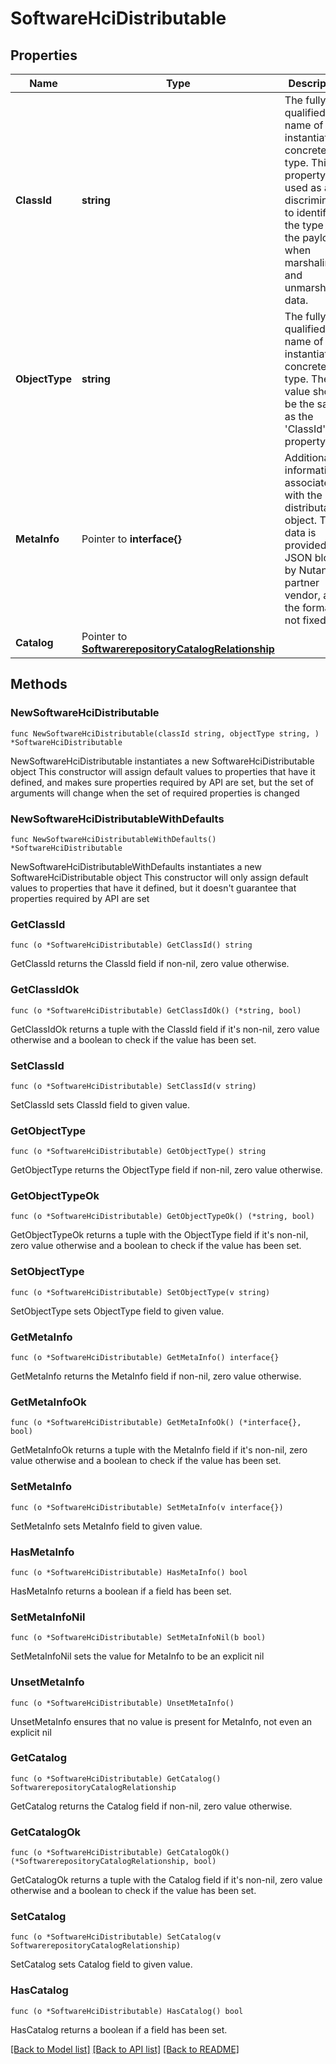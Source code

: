 # SoftwareHciDistributable

## Properties

Name | Type | Description | Notes
------------ | ------------- | ------------- | -------------
**ClassId** | **string** | The fully-qualified name of the instantiated, concrete type. This property is used as a discriminator to identify the type of the payload when marshaling and unmarshaling data. | [default to "software.HciDistributable"]
**ObjectType** | **string** | The fully-qualified name of the instantiated, concrete type. The value should be the same as the &#39;ClassId&#39; property. | [default to "software.HciDistributable"]
**MetaInfo** | Pointer to **interface{}** | Additional information associated with the distributable object. This data is provided as a JSON blob by Nutanix, a partner vendor, and the format is not fixed. | [optional] [readonly] 
**Catalog** | Pointer to [**SoftwarerepositoryCatalogRelationship**](SoftwarerepositoryCatalogRelationship.md) |  | [optional] 

## Methods

### NewSoftwareHciDistributable

`func NewSoftwareHciDistributable(classId string, objectType string, ) *SoftwareHciDistributable`

NewSoftwareHciDistributable instantiates a new SoftwareHciDistributable object
This constructor will assign default values to properties that have it defined,
and makes sure properties required by API are set, but the set of arguments
will change when the set of required properties is changed

### NewSoftwareHciDistributableWithDefaults

`func NewSoftwareHciDistributableWithDefaults() *SoftwareHciDistributable`

NewSoftwareHciDistributableWithDefaults instantiates a new SoftwareHciDistributable object
This constructor will only assign default values to properties that have it defined,
but it doesn't guarantee that properties required by API are set

### GetClassId

`func (o *SoftwareHciDistributable) GetClassId() string`

GetClassId returns the ClassId field if non-nil, zero value otherwise.

### GetClassIdOk

`func (o *SoftwareHciDistributable) GetClassIdOk() (*string, bool)`

GetClassIdOk returns a tuple with the ClassId field if it's non-nil, zero value otherwise
and a boolean to check if the value has been set.

### SetClassId

`func (o *SoftwareHciDistributable) SetClassId(v string)`

SetClassId sets ClassId field to given value.


### GetObjectType

`func (o *SoftwareHciDistributable) GetObjectType() string`

GetObjectType returns the ObjectType field if non-nil, zero value otherwise.

### GetObjectTypeOk

`func (o *SoftwareHciDistributable) GetObjectTypeOk() (*string, bool)`

GetObjectTypeOk returns a tuple with the ObjectType field if it's non-nil, zero value otherwise
and a boolean to check if the value has been set.

### SetObjectType

`func (o *SoftwareHciDistributable) SetObjectType(v string)`

SetObjectType sets ObjectType field to given value.


### GetMetaInfo

`func (o *SoftwareHciDistributable) GetMetaInfo() interface{}`

GetMetaInfo returns the MetaInfo field if non-nil, zero value otherwise.

### GetMetaInfoOk

`func (o *SoftwareHciDistributable) GetMetaInfoOk() (*interface{}, bool)`

GetMetaInfoOk returns a tuple with the MetaInfo field if it's non-nil, zero value otherwise
and a boolean to check if the value has been set.

### SetMetaInfo

`func (o *SoftwareHciDistributable) SetMetaInfo(v interface{})`

SetMetaInfo sets MetaInfo field to given value.

### HasMetaInfo

`func (o *SoftwareHciDistributable) HasMetaInfo() bool`

HasMetaInfo returns a boolean if a field has been set.

### SetMetaInfoNil

`func (o *SoftwareHciDistributable) SetMetaInfoNil(b bool)`

 SetMetaInfoNil sets the value for MetaInfo to be an explicit nil

### UnsetMetaInfo
`func (o *SoftwareHciDistributable) UnsetMetaInfo()`

UnsetMetaInfo ensures that no value is present for MetaInfo, not even an explicit nil
### GetCatalog

`func (o *SoftwareHciDistributable) GetCatalog() SoftwarerepositoryCatalogRelationship`

GetCatalog returns the Catalog field if non-nil, zero value otherwise.

### GetCatalogOk

`func (o *SoftwareHciDistributable) GetCatalogOk() (*SoftwarerepositoryCatalogRelationship, bool)`

GetCatalogOk returns a tuple with the Catalog field if it's non-nil, zero value otherwise
and a boolean to check if the value has been set.

### SetCatalog

`func (o *SoftwareHciDistributable) SetCatalog(v SoftwarerepositoryCatalogRelationship)`

SetCatalog sets Catalog field to given value.

### HasCatalog

`func (o *SoftwareHciDistributable) HasCatalog() bool`

HasCatalog returns a boolean if a field has been set.


[[Back to Model list]](../README.md#documentation-for-models) [[Back to API list]](../README.md#documentation-for-api-endpoints) [[Back to README]](../README.md)


